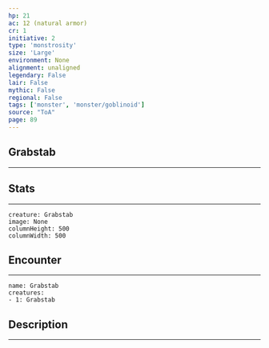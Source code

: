 ```yaml
---
hp: 21
ac: 12 (natural armor)
cr: 1
initiative: 2
type: 'monstrosity'    
size: 'Large'
environment: None
alignment: unaligned
legendary: False
lair: False
mythic: False
regional: False
tags: ['monster', 'monster/goblinoid']
source: "ToA"
page: 89
---
```


## Grabstab
---



## Stats
---

```statblock
creature: Grabstab
image: None
columnHeight: 500
columnWidth: 500
```

## Encounter
---

```encounter-table
name: Grabstab
creatures:
- 1: Grabstab
```

## Description
---




